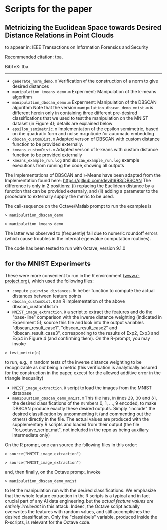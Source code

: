 # Scripts for the paper
## Metricizing the Euclidean Space towards Desired Distance Relations in Point Clouds
to appear in: IEEE Transactions on Information Forensics and Security

Recommended citation: tba.

BibTeX: tba.

---

* `generate_norm_demo.m`
  Verification of the construction of a norm to give desired distances 
* `manipulation_kmeans_demo.m`
  Experiment: Manipulation of the k-means algorithm
* `manipulation_dbscan_demo.m`
  Experiment: Manipulation of the DBSCAN algorithm
  Note that the version `manipulation_dbscan_demo_mnist.m` is different herein only in containing three different pre-desired classifications that we used to test the manipulation on the MNIST dataset (in Figure 4); details are explained below
* `epsilon_semimetric.m`
  Implementation of the epsilon semimetric, based on the quadratic form and noise magnitude for automatic embedding
* `dbscan_customDist.m`
  Adapted version of DBSCAN with custom distance function to be provided externally. 
* `kmeans_customDist.m`
  Adapted version of k-keans with custom distance function to be provided externally
* `kmeans_example_run.log` and `dbscan_example_run.log`
  example executions from running the code, showing all outputs
  
The Implementations of DBSCAN and k-Means have been adapted from the Implementation found here: https://github.com/devil1993/DBSCAN
The difference is only in 2 positions: (i) replacing the Euclidean distance by a function that can be provided externally, and (ii) adding a parameter to the procedure to externally supply the metric to be used.

The call-sequence on the Octave/Matlab prompt to run the examples is

`> manipulation_dbscan_demo`

`> manipulation_kmeans_demo`

The latter was observed to (frequently) fail due to numeric roundoff errors (which cause troubles in the internal eigenvalue computation routines). 

The code has been tested to run with Octave, version 9.1.0

## for the MNIST Experiments
These were more convenient to run in the R environment (www.r-project.org), which used the following files:
* `compute_pairwise_distances.R`:
  helper function to compute the actual distances between feature points
* `dbscan_customDist.R`
  an R implementation of the above dbscan_customDist.m
* `MNIST_image_extraction.R`
  a script to extract the features and do the "base-line" comparison with the inverse distance weighting (indicated in Experiment 5); source this file and look into the output variables "dbscan_result_case1", "dbscan_result_case2" and "dbscan_result_case3", corresponding to the results of Exp2, Exp3 and Exp4 in Figure 4 (and confirming them).
  On the R-prompt, you may invoke
  
`> test_metric(n)`

  to run, e.g., n random tests of the inverse distance weighting to be recognizable as *not* being a metric (this verification is analytically assured for the construction in the paper, except for the allowed additive error in the triangle inequality)
* `MNIST_image_extraction.R`
  script to load the images from the MNIST database
* `manipulation_dbscan_demo_mnist.m`
  This file has, in lines 29, 30 and 31, the desired classifications of the numbers 0, 1, ..., 9 encoded, to make DBSCAN produce exactly these desired outputs. Simply "include" the desired classification by uncommenting it (and commenting out the others) directly in the file. The actual values are produced with the supplementary R scripts and loaded from their output (the file "for_octave_script.mat", not included in the repo as being auxiliary intermediate only)
  
On the R prompt, one can source the following files in this order:

`> source("MNIST_image_extraction")`

`> source("MNIST_image_extraction")`

and, then finally, on the Octave prompt, invoke

`> manipulation_dbscan_demo_mnist`

to let the manipulation run with the desired classifications. We emphasize that the whole feature extraction in the R scripts is a typical and in fact crucial part of any AI data engineering, but the *actual feature values are entirely irrelevant* in this attack: Indeed, the Octave script actually overwrites the features with random values, and still accomplishes the desired classification. Only the "classlabels" variable, produced inside the R-scripts, is relevant for the Octave code.
